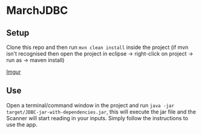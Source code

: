 # MarchJDBC

## Setup

Clone this repo and then run `mvn clean install` inside the project 
(if mvn isn't recognised then open the project in eclipse -> right-click on project -> run as -> maven install)

[Imgur](https://i.imgur.com/WZxohrv.png)

## Use

Open a terminal/command window in the project and run `java -jar target/JDBC-jar-with-dependencies.jar`, this will execute the jar file and the Scanner will start reading in your inputs.
Simply follow the instructions to use the app.
